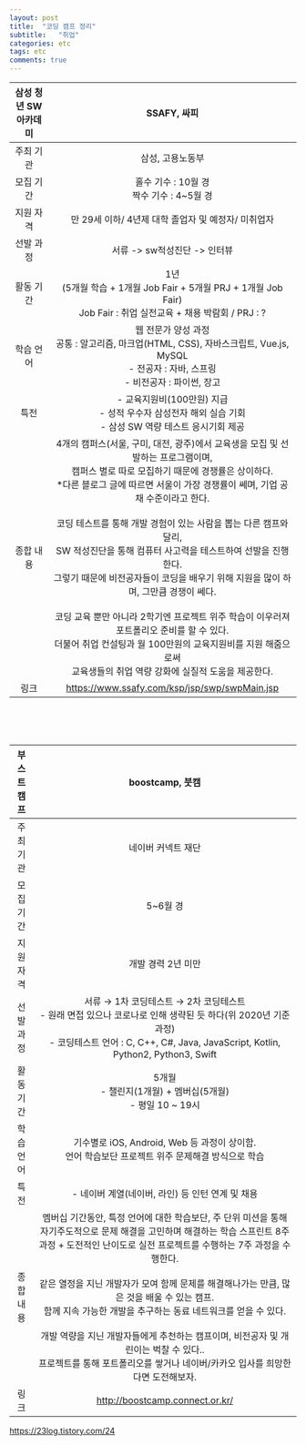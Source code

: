 ```yaml
---
layout: post
title:  "코딩 캠프 정리"
subtitle:   "취업"
categories: etc
tags: etc
comments: true
---
```




| 삼성 청년 SW 아카데미 | SSAFY, 싸피 | 
|:--------:|:--------:|
| 주최 기관 | 삼성, 고용노동부 |
| 모집 기간 | 홀수 기수 : 10월 경<br>짝수 기수 : 4~5월 경|
| 지원 자격 | 만 29세 이하/ 4년제 대학 졸업자 및 예정자/ 미취업자 |
| 선발 과정 | 서류 -> sw적성진단 -> 인터뷰 |
| 활동 기간 | 1년<br>(5개월 학습 + 1개월 Job Fair + 5개월 PRJ + 1개월 Job Fair) <br> Job Fair : 취업 실전교육 + 채용 박람회 / PRJ : ? |
| 학습 언어 | 웹 전문가 양성 과정<br>공통 : 알고리즘, 마크업(HTML, CSS), 자바스크립트, Vue.js, MySQL<br>- 전공자 : 자바, 스프링<br>- 비전공자 : 파이썬, 장고 |
| 특전 | - 교육지원비(100만원) 지급<br>- 성적 우수자 삼성전자 해외 실습 기회<br>- 삼성 SW 역량 테스트 응시기회 제공 |
| 종합 내용 | 4개의 캠퍼스(서울, 구미, 대전, 광주)에서 교육생을 모집 및 선발하는 프로그램이며,<br>캠퍼스 별로 따로 모집하기 때문에 경쟁률은 상이하다.<br>*다른 블로그 글에 따르면 서울이 가장 경쟁률이 쎄며, 기업 공채 수준이라고 한다.<br><br>코딩 테스트를 통해 개발 경험이 있는 사람을 뽑는 다른 캠프와 달리, <br>SW 적성진단을 통해 컴퓨터 사고력을 테스트하여 선발을 진행한다. <br>그렇기 때문에 비전공자들이 코딩을 배우기 위해 지원을 많이 하며, 그만큼 경쟁이 쎄다.<br><br>코딩 교육 뿐만 아니라 2학기엔 프로젝트 위주 학습이 이우러져 포트폴리오 준비를 할 수 있다.<br>더불어 취업 컨설팅과 월 100만원의 교육지원비를 지원 해줌으로써 <br>교육생들의 취업 역량 강화에 실질적 도움을 제공한다. |
| 링크 | https://www.ssafy.com/ksp/jsp/swp/swpMain.jsp |
   
<br>   
<br>
<br>
    
| 부스트캠프 | boostcamp, 붓캠 | 
|:--------:|:--------:|
| 주최 기관 | 네이버 커넥트 재단 |
| 모집 기간 | 5~6월 경 |
| 지원 자격 | 개발 경력 2년 미만 |
| 선발 과정 | 서류 → 1차 코딩테스트 → 2차 코딩테스트<br>- 원래 면접 있으나 코로나로 인해 생략된 듯 하다(위 2020년 기준 과정)<br>- 코딩테스트 언어 : C, C++, C#, Java, JavaScript, Kotlin, Python2, Python3, Swift |
| 활동 기간 | 	5개월<br>- 챌린지(1개월) + 멤버십(5개월)<br>- 평일 10 ~ 19시 |
| 학습 언어 | 기수별로 iOS, Android, Web 등 과정이 상이함.<br>언어 학습보단 프로젝트 위주 문제해결 방식으로 학습 |
| 특전 | - 네이버 계열(네이버, 라인) 등 인턴 연계 및 채용  |
| 종합 내용 | 멤버십 기간동안, 특정 언어에 대한 학습보단, 주 단위 미션을 통해 자기주도적으로 문제 해결을 고민하며 해결하는 학습 스프린트 8주 과정 + 도전적인 난이도로 실전 프로젝트를 수행하는 7주 과정을 수행한다.<br><br>같은 열정을 지닌 개발자가 모여 함께 문제를 해결해나가는 만큼, 많은 것을 배울 수 있는 캠프.<br>함께 지속 가능한 개발을 추구하는 동료 네트워크를 얻을 수 있다.<br><br>개발 역량을 지닌 개발자들에게 추천하는 캠프이며, 비전공자 및 개린이는 벅찰 수 있다..<br>프로젝트를 통해 포트폴리오를 쌓거나 네이버/카카오 입사를 희망한다면 도전해보자. |
| 링크 | http://boostcamp.connect.or.kr/ |


https://23log.tistory.com/24
